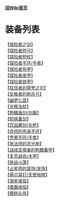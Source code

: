 [**回Wiki首页**](../README.md)
# 装备列表
【[探险者之剑](探险者之剑.md)】   
【[探险者短弓](探险者短弓.md)】   
【[探险者短杖](探险者短杖.md)】   
【[探险者手环/手套](探险者手环.md)】   
【[探险者布甲](探险者布甲.md)】   
【[探险者皮甲](探险者皮甲.md)】   
【[探险者铁甲](探险者铁甲.md)】   
【[狂信者的荣誉之刃](狂信者的荣誉之刃.md)】   
【[反叛者的刺杀弓](反叛者的刺杀弓.md)】    
【[幽梦匕首](幽梦匕首.md)】    
【[光辉法杖](光辉法杖.md)】     
【[荆棘盾剑/剑盾](荆棘盾剑.md)】    
【[陨铁重剑](陨铁重剑.md)】    
【[饮血魔剑/长枪](饮血魔剑.md)】    
【[命师的传承手环](命师的传承手环.md)】    
【[秃鹫手环/手套](秃鹫手环.md)】    
【[旅法师的灵光袍](旅法师的灵光袍.md)】     
【[战线支撑者的荆棘重甲](战线支撑者的荆棘重甲.md)】    
【[复苏战衣/木甲](复苏战衣.md)】    
【[挑战斗篷](挑战斗篷.md)】    
【[占星师的耳饰/发饰](占星师的耳饰.md)】    
【[萌爪耳钉/天使缎带](萌爪耳钉.md)】    
【[海星戒指](海星戒指.md)】    
【[噬魔戒指](噬魔戒指.md)】    
【[樱桃头饰](樱桃头饰.md)】    
